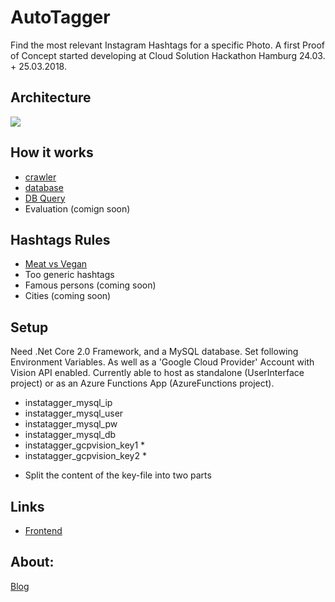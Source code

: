 # AutoTagger
Find the most relevant Instagram Hashtags for a specific Photo. A first Proof of Concept started developing at Cloud Solution Hackathon Hamburg 24.03. + 25.03.2018.

## Architecture
![](https://github.com/Vittel/AutoTagger/raw/master/doc/architecture2.png)

## How it works
  * [crawler](https://github.com/DarioDomiDE/Instagger/blob/master/doc/quality_improvement_2_crawler.md)
  * [database](https://github.com/DarioDomiDE/Instagger/blob/master/doc/quality_improvement_1_better_database.md)
  * [DB Query](https://github.com/DarioDomiDE/Instagger/blob/master/doc/relational-query.md)
  * Evaluation (comign soon)
  
## Hashtags Rules
  * [Meat vs Vegan](https://github.com/DarioDomiDE/Instagger/blob/master/doc/quality_improvement_3_meat_vs_vegan.txt)
  * Too generic hashtags
  * Famous persons (coming soon)
  * Cities (coming soon)
  
## Setup
Need .Net Core 2.0 Framework, and a MySQL database. Set following Environment Variables. As well as a 'Google Cloud Provider' Account with Vision API enabled. Currently able to host as standalone (UserInterface project) or as an Azure Functions App (AzureFunctions project).
- instatagger_mysql_ip
- instatagger_mysql_user
- instatagger_mysql_pw
- instatagger_mysql_db
- instatagger_gcpvision_key1 *
- instatagger_gcpvision_key2 *
* Split the content of the key-file into two parts

## Links
  * [Frontend](http://instatagger.do-epic-sh.it/)

## About:
[Blog](http://darionot.es/)
